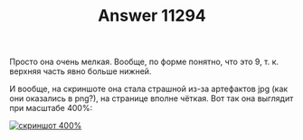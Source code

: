 ﻿---
title: "Answer 11294"
se.owner.user_id: 178988
se.owner.display_name: "Qwertiy"
se.owner.link: "https://ru.meta.stackoverflow.com/users/178988/qwertiy"
se.answer_id: 11294
se.question_id: 11291
se.post_type: answer
se.is_accepted: False
---
<p>Просто она очень мелкая. Вообще, по форме понятно, что это 9, т. к. верхняя часть явно больше нижней.</p>
<p>И вообще, на скриншоте она стала страшной из-за артефактов jpg (как они оказались в png?), на странице вполне чёткая. Вот так она выглядит при масштабе 400%:</p>
<p><a href="https://i.stack.imgur.com/D5Q36.png" rel="nofollow noreferrer"><img src="https://i.stack.imgur.com/D5Q36.png" alt="скриншот 400%" /></a></p>
